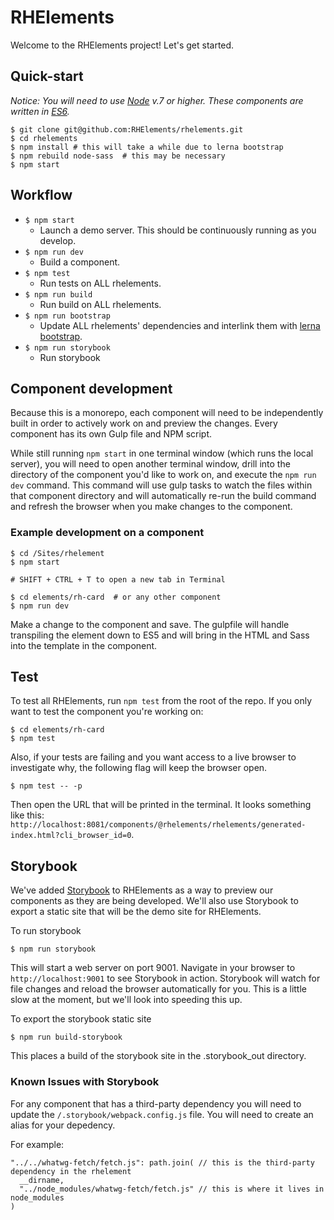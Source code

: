 # RHElements

Welcome to the RHElements project! Let's get started.

## Quick-start

*Notice: You will need to use [Node](https://nodejs.org/en/) v.7 or higher. These components are written in [ES6](http://es6-features.org/).*

```
$ git clone git@github.com:RHElements/rhelements.git
$ cd rhelements
$ npm install # this will take a while due to lerna bootstrap
$ npm rebuild node-sass  # this may be necessary
$ npm start
```

## Workflow

- `$ npm start` 
    - Launch a demo server. This should be continuously running as you develop.
- `$ npm run dev` 
    -  Build a component.
- `$ npm test` 
    -  Run tests on ALL rhelements.
- `$ npm run build` 
    -  Run build on ALL rhelements.
- `$ npm run bootstrap` 
    - Update ALL rhelements' dependencies and interlink them with [lerna bootstrap][lerna-bs].
- `$ npm run storybook`
    - Run storybook 

[lerna]: https://github.com/lerna/lerna
[lerna-bs]: https://github.com/lerna/lerna#bootstrap

## Component development

Because this is a monorepo, each component will need to be independently built in order to actively work on and preview the changes. Every component has its own Gulp file and NPM script. 

While still running `npm start` in one terminal window (which runs the local server), you will need to open another terminal window, drill into the directory of the component you'd like to work on, and execute the `npm run dev` command. This command will use gulp tasks to watch the files within that component directory and will automatically re-run the build command and refresh the browser when you make changes to the component.

### Example development on a component

```
$ cd /Sites/rhelement
$ npm start

# SHIFT + CTRL + T to open a new tab in Terminal

$ cd elements/rh-card  # or any other component
$ npm run dev
```

Make a change to the component and save. The gulpfile will handle transpiling the element down to ES5 and will bring in the HTML and Sass into the template in the component.

## Test

To test all RHElements, run `npm test` from the root of the repo. If you only want to test the component you're working on:

```
$ cd elements/rh-card
$ npm test
```

Also, if your tests are failing and you want access to a live browser to investigate why, the following flag will keep the browser open.

```
$ npm test -- -p
```

Then open the URL that will be printed in the terminal. It looks something like this: `http://localhost:8081/components/@rhelements/rhelements/generated-index.html?cli_browser_id=0`.

## Storybook

We've added [Storybook](https://storybook.js.org/) to RHElements as a way to preview our components as they are being developed. We'll also use Storybook to export a static site that will be the demo site for RHElements.

To run storybook

```
$ npm run storybook
```

This will start a web server on port 9001. Navigate in your browser to `http://localhost:9001` to see Storybook in action. Storybook will watch for file changes and reload the browser automatically for you. This is a little slow at the moment, but we'll look into speeding this up.

To export the storybook static site

```
$ npm run build-storybook
```

This places a build of the storybook site in the .storybook_out directory.

### Known Issues with Storybook

For any component that has a third-party dependency you will need to update the `/.storybook/webpack.config.js` file. You will need to create an alias for your depedency.

For example:

```
"../../whatwg-fetch/fetch.js": path.join( // this is the third-party dependency in the rhelement
  __dirname,
  "../node_modules/whatwg-fetch/fetch.js" // this is where it lives in node_modules
)
```

